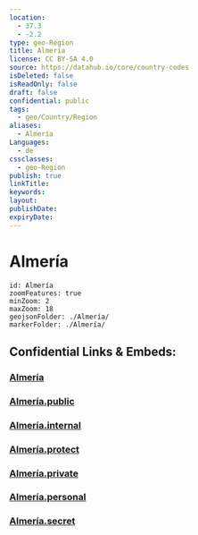 ```yaml
---
location:
  - 37.3
  - -2.2
type: geo-Region
title: Almería
license: CC BY-SA 4.0
source: https://datahub.io/core/country-codes
isDeleted: false
isReadOnly: false
draft: false
confidential: public
tags:
  - geo/Country/Region
aliases:
  - Almería
Languages:
  - de
cssclasses:
  - geo-Region
publish: true
linkTitle:
keywords:
layout:
publishDate:
expiryDate:
---
```


# Almería

```leaflet
id: Almería
zoomFeatures: true 
minZoom: 2 
maxZoom: 18
geojsonFolder: ./Almería/
markerFolder: ./Almería/
```


## Confidential Links & Embeds: 

### [Almería](/_Standards/Earth/Continent/Europe/Europe~South/Spain/Provinces~Spain/Andalusia/Almería.md) 

### [Almería.public](/_public/Earth/Continent/Europe/Europe~South/Spain/Provinces~Spain/Andalusia/Almería.public.md) 

### [Almería.internal](/_internal/Earth/Continent/Europe/Europe~South/Spain/Provinces~Spain/Andalusia/Almería.internal.md) 

### [Almería.protect](/_protect/Earth/Continent/Europe/Europe~South/Spain/Provinces~Spain/Andalusia/Almería.protect.md) 

### [Almería.private](/_private/Earth/Continent/Europe/Europe~South/Spain/Provinces~Spain/Andalusia/Almería.private.md) 

### [Almería.personal](/_personal/Earth/Continent/Europe/Europe~South/Spain/Provinces~Spain/Andalusia/Almería.personal.md) 

### [Almería.secret](/_secret/Earth/Continent/Europe/Europe~South/Spain/Provinces~Spain/Andalusia/Almería.secret.md)

